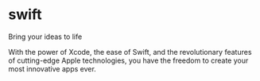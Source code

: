 # swift
Bring your ideas to life

  With the power of Xcode, the ease of Swift, and the revolutionary features of cutting-edge Apple technologies, you have the freedom to create your most innovative apps ever.
